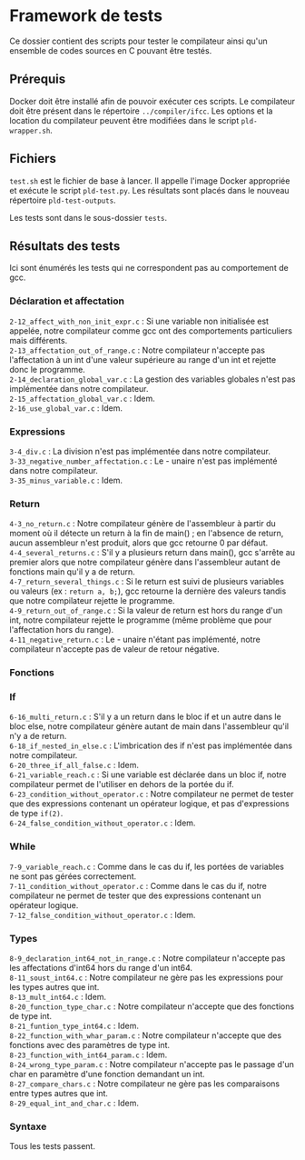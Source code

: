 # Framework de tests

Ce dossier contient des scripts pour tester le compilateur ainsi qu'un ensemble de codes sources en C pouvant être testés.

## Prérequis

Docker doit être installé afin de pouvoir exécuter ces scripts. Le compilateur doit être présent dans le répertoire `../compiler/ifcc`. Les options et la location du compilateur peuvent être modifiées dans le script `pld-wrapper.sh`.

## Fichiers

`test.sh` est le fichier de base à lancer. Il appelle l'image Docker appropriée et exécute le script `pld-test.py`. Les résultats sont placés dans le nouveau répertoire `pld-test-outputs`.

Les tests sont dans le sous-dossier `tests`.

## Résultats des tests

Ici sont énumérés les tests qui ne correspondent pas au comportement de gcc.
### Déclaration et affectation

`2-12_affect_with_non_init_expr.c` : Si une variable non initialisée est appelée, notre compilateur comme gcc ont des comportements particuliers mais différents.   
`2-13_affectation_out_of_range.c` : Notre compilateur n'accepte pas l'affectation à un int d'une valeur supérieure au range d'un int et rejette donc le programme.   
`2-14_declaration_global_var.c` : La gestion des variables globales n'est pas implémentée dans notre compilateur.   
`2-15_affectation_global_var.c` : Idem.   
`2-16_use_global_var.c` : Idem.   

### Expressions

`3-4_div.c` : La division n'est pas implémentée dans notre compilateur.   
`3-33_negative_number_affectation.c` : Le - unaire n'est pas implémenté dans notre compilateur.   
`3-35_minus_variable.c` : Idem.   

### Return

`4-3_no_return.c` : Notre compilateur génère de l'assembleur à partir du moment où il détecte un return à la fin de main() ; en l'absence de return, aucun assembleur n'est produit, alors que gcc retourne 0 par défaut.   
`4-4_several_returns.c` : S'il y a plusieurs return dans main(), gcc s'arrête au premier alors que notre compilateur génère dans l'assembleur autant de fonctions main qu'il y a de return.   
`4-7_return_several_things.c` : Si le return est suivi de plusieurs variables ou valeurs (ex : `return a, b;`), gcc retourne la dernière des valeurs tandis que notre compilateur rejette le programme.   
`4-9_return_out_of_range.c` : Si la valeur de return est hors du range d'un int, notre compilateur rejette le programme (même problème que pour l'affectation hors du range).   
`4-11_negative_return.c` : Le - unaire n'étant pas implémenté, notre compilateur n'accepte pas de valeur de retour négative.   

### Fonctions

### If

`6-16_multi_return.c` : S'il y a un return dans le bloc if et un autre dans le bloc else, notre compilateur génère autant de main dans l'assembleur qu'il n'y a de return.   
`6-18_if_nested_in_else.c` : L'imbrication des if n'est pas implémentée dans notre compilateur.   
`6-20_three_if_all_false.c` : Idem.   
`6-21_variable_reach.c` : Si une variable est déclarée dans un bloc if, notre compilateur permet de l'utiliser en dehors de la portée du if.   
`6-23_condition_without_operator.c` : Notre compilateur ne permet de tester que des expressions contenant un opérateur logique, et pas d'expressions de type `if(2)`.   
`6-24_false_condition_without_operator.c` : Idem.   

### While

`7-9_variable_reach.c` : Comme dans le cas du if, les portées de variables ne sont pas gérées correctement.   
`7-11_condition_without_operator.c` : Comme dans le cas du if, notre compilateur ne permet de tester que des expressions contenant un opérateur logique.   
`7-12_false_condition_without_operator.c` : Idem.   

### Types

`8-9_declaration_int64_not_in_range.c` : Notre compilateur n'accepte pas les affectations d'int64 hors du range d'un int64.   
`8-11_soust_int64.c` : Notre compilateur ne gère pas les expressions pour les types autres que int.   
`8-13_mult_int64.c` : Idem.   
`8-20_function_type_char.c` : Notre compilateur n'accepte que des fonctions de type int.   
`8-21_funtion_type_int64.c` : Idem.   
`8-22_function_with_whar_param.c` : Notre compilateur n'accepte que des fonctions avec des paramètres de type int.   
`8-23_function_with_int64_param.c` : Idem.   
`8-24_wrong_type_param.c` : Notre compilateur n'accepte pas le passage d'un char en paramètre d'une fonction demandant un int.   
`8-27_compare_chars.c` : Notre compilateur ne gère pas les comparaisons entre types autres que int.   
`8-29_equal_int_and_char.c` : Idem.   

### Syntaxe

Tous les tests passent.   